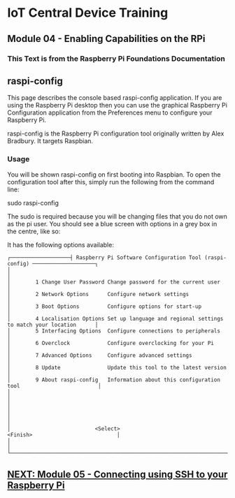 # IoT Central Device Training
## Module 04 - Enabling Capabilities on the RPi

### This Text is from the Raspberry Pi Foundations Documentation

## raspi-config
This page describes the console based raspi-config application. If you are using the Raspberry Pi desktop then you can use the graphical Raspberry Pi Configuration application from the Preferences menu to configure your Raspberry Pi.

raspi-config is the Raspberry Pi configuration tool originally written by Alex Bradbury. It targets Raspbian.

### Usage
You will be shown raspi-config on first booting into Raspbian. To open the configuration tool after this, simply run the following from the command line:

sudo raspi-config

The sudo is required because you will be changing files that you do not own as the pi user.
You should see a blue screen with options in a grey box in the centre, like so:


It has the following options available:

```
┌───────────────────┤ Raspberry Pi Software Configuration Tool (raspi-config) ────────────────────┐
│                                                                                                 │
│        1 Change User Password Change password for the current user                              │
│        2 Network Options      Configure network settings                                        │
│        3 Boot Options         Configure options for start-up                                    │
│        4 Localisation Options Set up language and regional settings to match your location      │
│        5 Interfacing Options  Configure connections to peripherals                              │
│        6 Overclock            Configure overclocking for your Pi                                │
│        7 Advanced Options     Configure advanced settings                                       │
│        8 Update               Update this tool to the latest version                            │
│        9 About raspi-config   Information about this configuration tool                         │
│                                                                                                 │
│                                                                                                 │
│                                                                                                 │
│                           <Select>                           <Finish>                           │
│                                                                                                 │
└─────────────────────────────────────────────────────────────────────────────────────────────────┘
```

## [NEXT: Module 05 - Connecting using SSH to your Raspberry Pi](../Module05/README.md)